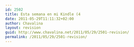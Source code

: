 ```yaml
---
id: 2502
title: Esta semana en mi Kindle (4
date: 2011-05-29T11:11:32+02:00
author: Chavalina
layout: revision
guid: http://www.chavalina.net/2011/05/29/2501-revision/
permalink: /2011/05/29/2501-revision/
---
```

